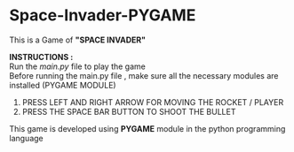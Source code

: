 # Space-Invader-PYGAME

This is a Game of **"SPACE INVADER"**  

  
**INSTRUCTIONS :**   
Run the *main.py* file to play the game  
Before running the main.py file , make sure all the necessary modules are installed (PYGAME MODULE)  
1. PRESS LEFT AND RIGHT ARROW FOR MOVING THE ROCKET / PLAYER 
2. PRESS THE SPACE BAR BUTTON TO SHOOT THE BULLET 

This game is developed using **PYGAME** module in the python programming language



 
